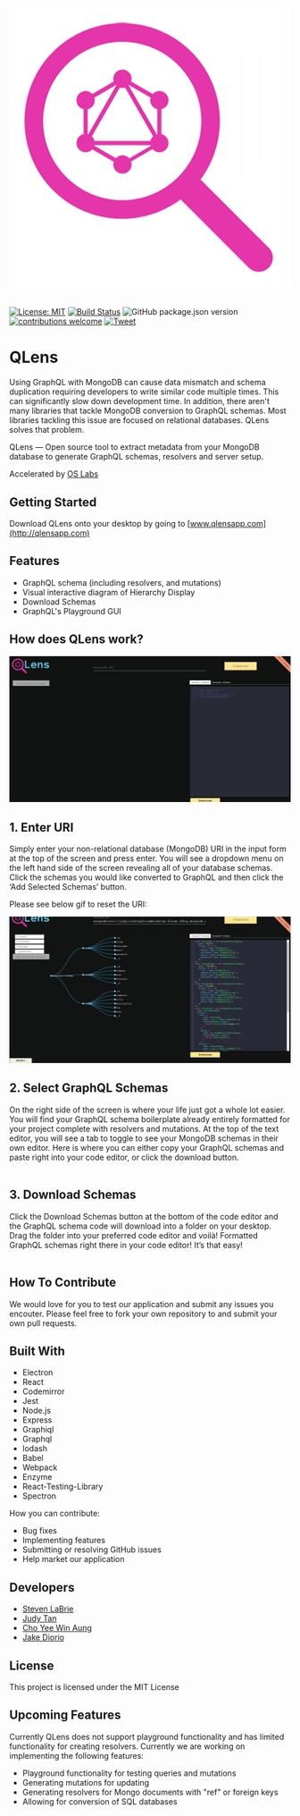 <p align="center"><img src="./build-res/icon.png" style="margin-top: 10px; margin-bottom: -10px;"></p>

#

[![License: MIT](https://img.shields.io/badge/License-MIT-yellow.svg)](https://github.com/open-source-labs/Swell/blob/master/LICENSE.txt)
[![Build Status](https://travis-ci.org/open-source-labs/Swell.svg?branch=master)](https://travis-ci.org/open-source-labs/Swell)
![GitHub package.json version](https://img.shields.io/github/package-json/v/open-source-labs/Swell?color=blue)
[![contributions welcome](https://img.shields.io/badge/contributions-welcome-brightgreen.svg?style=flat)](https://github.com/getswell/getswell/issues)
[![Tweet](https://img.shields.io/twitter/url/http/shields.io.svg?style=social)](https://twitter.com/intent/tweet?text=Swell-%20For%20all%20your%20streaming%20API%20testing%20needs&url=https://www.getswell.io&hashtags=SSE,WebSocket,HTTP,API,developers)



# QLens 

Using GraphQL with MongoDB can cause data mismatch and schema duplication requiring developers to write similar code multiple times. This can significantly slow down development time. In addition, there aren't many libraries that tackle MongoDB conversion to GraphQL schemas. Most libraries tackling this issue are focused on relational databases. QLens solves that problem. 

QLens — Open source tool to extract metadata from your MongoDB database to generate GraphQL schemas, resolvers and server setup.

Accelerated by [OS Labs](https://github.com/oslabs-beta/)

## Getting Started
Download QLens onto your desktop by going to  [www.qlensapp.com](http://qlensapp.com)

## Features
* GraphQL schema (including resolvers, and mutations) 
* Visual interactive diagram of Hierarchy Display
* Download Schemas
* GraphQL's Playground GUI

## How does QLens work? 
![QLens.gif](./gif/qlens.gif)

## 1. Enter URI
Simply enter your non-relational database (MongoDB) URI in the input form at the top of the screen and press enter. You will see a dropdown menu on the left hand side of the screen revealing all of your database schemas. Click the schemas you would like converted to GraphQL and then click the ‘Add Selected Schemas’ button. 

Please see below gif to reset the URI:

![QLens.gif](./gif/reset.gif)

## 2. Select GraphQL Schemas
On the right side of the screen is where your life just got a whole lot easier. You will find your GraphQL schema boilerplate already entirely formatted for your project complete with resolvers and mutations. At the top of the text editor, you will see a tab to toggle to see your MongoDB schemas in their own editor. Here is where you can either copy your GraphQL schemas and paste right into your code editor, or click the download button. <br><br>

## 3. Download Schemas
Click the Download Schemas button at the bottom of the code editor and the GraphQL schema code will download into a folder on your desktop. Drag the folder into your preferred code editor and voilà! Formatted GraphQL schemas right there in your code editor! It’s that easy! <br><br>

## How To Contribute
We would love for you to test our application and submit any issues you encouter. Please feel free to fork your own repository to and submit your own pull requests.

## Built With

- Electron
- React
- Codemirror
- Jest
- Node.js
- Express
- Graphiql
- Graphql
- lodash
- Babel
- Webpack
- Enzyme
- React-Testing-Library
- Spectron

How you can contribute: 
* Bug fixes
* Implementing features
* Submitting or resolving GitHub issues
* Help market our application
## Developers
* [Steven LaBrie](https://github.com/stevenlabrie)
* [Judy Tan](https://github.com/Judanator)
* [Cho Yee Win Aung](https://github.com/choyeewinag)
* [Jake Diorio](https://github.com/jdiorio2393)

## License
This project is licensed under the MIT License

## Upcoming Features 
Currently QLens does not support playground functionality and has limited functionality for creating resolvers. Currently we are working on implementing the following features: 
* Playground functionality for testing queries and mutations 
* Generating mutations for updating 
* Generating resolvers for Mongo documents with "ref" or foreign keys 
* Allowing for conversion of SQL databases
